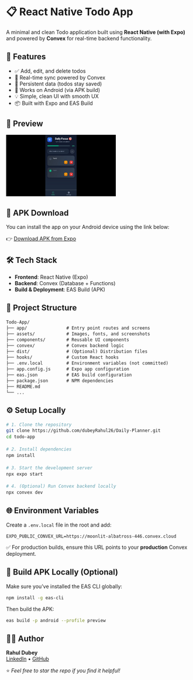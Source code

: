 # 📋 React Native Todo App

A minimal and clean Todo application built using **React Native (with Expo)** and powered by **Convex** for real-time backend functionality.

## 🚀 Features
- ✅ Add, edit, and delete todos  
- 🔄 Real-time sync powered by Convex  
- 🧠 Persistent data (todos stay saved)  
- 📱 Works on Android (via APK build)  
- 💡 Simple, clean UI with smooth UX  
- 📦 Built with Expo and EAS Build  

## 📸 Preview
<img src="./assets/screenshot1.jpg" alt="Todo App Screenshot" width="300"/>

## 📲 APK Download
You can install the app on your Android device using the link below:

👉 [Download APK from Expo](https://expo.dev/accounts/rahul-dubey/projects/daily-planner/builds/e9e02da7-38cb-4739-a97e-983f4eba41e8) 
## 🛠️ Tech Stack
- **Frontend**: React Native (Expo)  
- **Backend**: Convex (Database + Functions)  
- **Build & Deployment**: EAS Build (APK)

## 📁 Project Structure
```
Todo-App/
├── app/               # Entry point routes and screens
├── assets/            # Images, fonts, and screenshots
├── components/        # Reusable UI components
├── convex/            # Convex backend logic
├── dist/              # (Optional) Distribution files
├── hooks/             # Custom React hooks
├── .env.local         # Environment variables (not committed)
├── app.config.js      # Expo app configuration
├── eas.json           # EAS build configuration
├── package.json       # NPM dependencies
├── README.md
└── ...
```

## ⚙️ Setup Locally
```bash
# 1. Clone the repository
git clone https://github.com/dubeyRahul26/Daily-Planner.git
cd todo-app

# 2. Install dependencies
npm install

# 3. Start the development server
npx expo start

# 4. (Optional) Run Convex backend locally
npx convex dev
```

## 🌐 Environment Variables
Create a `.env.local` file in the root and add:

```env
EXPO_PUBLIC_CONVEX_URL=https://moonlit-albatross-446.convex.cloud
```

✅ For production builds, ensure this URL points to your **production** Convex deployment.

## 🔧 Build APK Locally (Optional)
Make sure you’ve installed the EAS CLI globally:

```bash
npm install -g eas-cli
```

Then build the APK:

```bash
eas build -p android --profile preview
```

## 🙋‍♂️ Author
**Rahul Dubey**  
[LinkedIn](https://www.linkedin.com/in/rahul-dubey-dev/) • [GitHub](https://github.com/dubeyRahul26/)

⭐️ _Feel free to star the repo if you find it helpful!_
